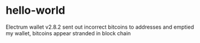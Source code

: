 # hello-world
Electrum wallet v2.8.2 sent out incorrect bitcoins to addresses and emptied my wallet, bitcoins appear stranded in block chain
